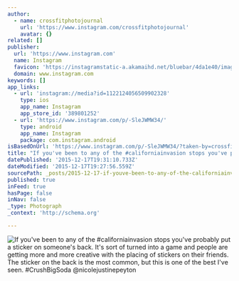 ```yaml
---
author:
  - name: crossfitphotojournal
    url: 'https://www.instagram.com/crossfitphotojournal'
    avatar: {}
related: []
publisher:
  url: 'https://www.instagram.com'
  name: Instagram
  favicon: 'https://instagramstatic-a.akamaihd.net/bluebar/4da1e40/images/ico/favicon.ico'
  domain: www.instagram.com
keywords: []
app_links:
  - url: 'instagram://media?id=1122124056509902328'
    type: ios
    app_name: Instagram
    app_store_id: '389801252'
  - url: 'https://www.instagram.com/p/-SleJWMW34/'
    type: android
    app_name: Instagram
    package: com.instagram.android
isBasedOnUrl: 'https://www.instagram.com/p/-SleJWMW34/?taken-by=crossfitphotojournal'
title: "If you've been to any of the #californiainvasion stops you've probably put a sticker on someone's back. It's sort of turned into a game and people are getting more and more creative with the placing of stickers on their friends. The sticker on the back is the most common, but this is one of the best I've seen. #CrushBigSoda @nicolejustinepeyton"
datePublished: '2015-12-17T19:31:10.733Z'
dateModified: '2015-12-17T19:27:56.559Z'
sourcePath: _posts/2015-12-17-if-youve-been-to-any-of-the-californiainvasion-stops-youv.md
published: true
inFeed: true
hasPage: false
inNav: false
_type: Photograph
_context: 'http://schema.org'

---
```

![If you've been to any of the &num;californiainvasion stops you've probably put a sticker on someone's back&period; It's sort of turned into a game and people are getting more and more creative with the placing of stickers on their friends&period; The sticker on the back is the most common&comma; but this is one of the best I've seen&period; &num;CrushBigSoda &commat;nicolejustinepeyton](https://scontent.cdninstagram.com/hphotos-xap1/t51.2885-15/s640x640/sh0.08/e35/12277374_446894032161998_523752544_n.jpg)